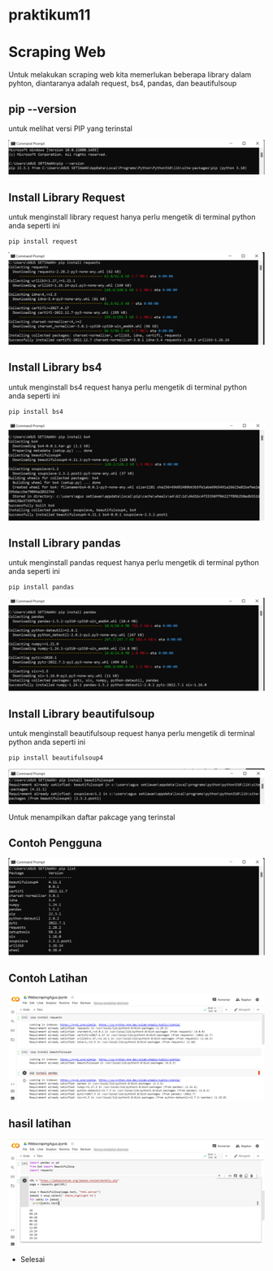 # praktikum11 
# Scraping Web
Untuk melakukan scraping web kita memerlukan beberapa library dalam pyhton, diantaranya adalah request, bs4, pandas, dan beautifulsoup

## pip --version
untuk melihat versi PIP yang terinstal

![gambar](gambar/0.png)

## Install Library Request
untuk menginstall library request hanya perlu mengetik di terminal python anda seperti ini
```
pip install request
```
![gambar](gambar/1.png)

## Install Library bs4
untuk menginstall bs4 request hanya perlu mengetik di terminal python anda seperti ini
```
pip install bs4
```
![gambar](gambar/2.png)

## Install Library pandas
untuk menginstall pandas request hanya perlu mengetik di terminal python anda seperti ini
```
pip install pandas
```
![gambar](gambar/3.png)

## Install Library beautifulsoup
untuk menginstall beautifulsoup request hanya perlu mengetik di terminal python anda seperti ini
```
pip install beautifulsoup4
```
![gambar](gambar/4.png)

Untuk menampilkan daftar pakcage yang terinstal
## Contoh Pengguna
![gambar](gambar/5.png)

## Contoh Latihan
![gambar](gambar/6.png)

## hasil latihan
![gambar](gambar/7.png)

- Selesai
